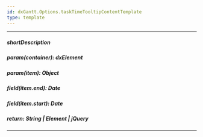 ```yaml
---
id: dxGantt.Options.taskTimeTooltipContentTemplate
type: template
---
```

---
##### shortDescription
<!-- Description goes here -->

##### param(container): dxElement
<!-- Description goes here -->

##### param(item): Object
<!-- Description goes here -->

##### field(item.end): Date
<!-- Description goes here -->

##### field(item.start): Date
<!-- Description goes here -->

##### return: String | Element | jQuery
<!-- Description goes here -->

---
<!-- Description goes here -->